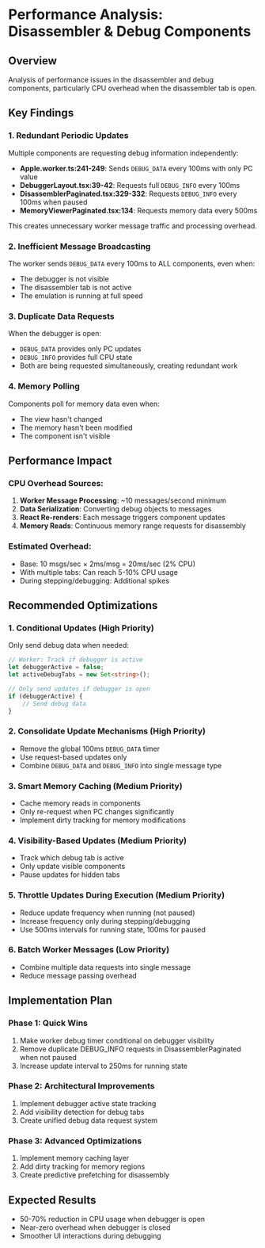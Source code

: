 # Performance Analysis: Disassembler & Debug Components

## Overview
Analysis of performance issues in the disassembler and debug components, particularly CPU overhead when the disassembler tab is open.

## Key Findings

### 1. Redundant Periodic Updates
Multiple components are requesting debug information independently:

- **Apple.worker.ts:241-249**: Sends `DEBUG_DATA` every 100ms with only PC value
- **DebuggerLayout.tsx:39-42**: Requests full `DEBUG_INFO` every 100ms 
- **DisassemblerPaginated.tsx:329-332**: Requests `DEBUG_INFO` every 100ms when paused
- **MemoryViewerPaginated.tsx:134**: Requests memory data every 500ms

This creates unnecessary worker message traffic and processing overhead.

### 2. Inefficient Message Broadcasting
The worker sends `DEBUG_DATA` every 100ms to ALL components, even when:
- The debugger is not visible
- The disassembler tab is not active
- The emulation is running at full speed

### 3. Duplicate Data Requests
When the debugger is open:
- `DEBUG_DATA` provides only PC updates
- `DEBUG_INFO` provides full CPU state
- Both are being requested simultaneously, creating redundant work

### 4. Memory Polling
Components poll for memory data even when:
- The view hasn't changed
- The memory hasn't been modified
- The component isn't visible

## Performance Impact

### CPU Overhead Sources:
1. **Worker Message Processing**: ~10 messages/second minimum
2. **Data Serialization**: Converting debug objects to messages
3. **React Re-renders**: Each message triggers component updates
4. **Memory Reads**: Continuous memory range requests for disassembly

### Estimated Overhead:
- Base: 10 msgs/sec × 2ms/msg = 20ms/sec (2% CPU)
- With multiple tabs: Can reach 5-10% CPU usage
- During stepping/debugging: Additional spikes

## Recommended Optimizations

### 1. Conditional Updates (High Priority)
Only send debug data when needed:
```typescript
// Worker: Track if debugger is active
let debuggerActive = false;
let activeDebugTabs = new Set<string>();

// Only send updates if debugger is open
if (debuggerActive) {
    // Send debug data
}
```

### 2. Consolidate Update Mechanisms (High Priority)
- Remove the global 100ms `DEBUG_DATA` timer
- Use request-based updates only
- Combine `DEBUG_DATA` and `DEBUG_INFO` into single message type

### 3. Smart Memory Caching (Medium Priority)
- Cache memory reads in components
- Only re-request when PC changes significantly
- Implement dirty tracking for memory modifications

### 4. Visibility-Based Updates (Medium Priority)
- Track which debug tab is active
- Only update visible components
- Pause updates for hidden tabs

### 5. Throttle Updates During Execution (Medium Priority)
- Reduce update frequency when running (not paused)
- Increase frequency only during stepping/debugging
- Use 500ms intervals for running state, 100ms for paused

### 6. Batch Worker Messages (Low Priority)
- Combine multiple data requests into single message
- Reduce message passing overhead

## Implementation Plan

### Phase 1: Quick Wins
1. Make worker debug timer conditional on debugger visibility
2. Remove duplicate DEBUG_INFO requests in DisassemblerPaginated when not paused
3. Increase update interval to 250ms for running state

### Phase 2: Architectural Improvements
1. Implement debugger active state tracking
2. Add visibility detection for debug tabs
3. Create unified debug data request system

### Phase 3: Advanced Optimizations
1. Implement memory caching layer
2. Add dirty tracking for memory regions
3. Create predictive prefetching for disassembly

## Expected Results
- 50-70% reduction in CPU usage when debugger is open
- Near-zero overhead when debugger is closed
- Smoother UI interactions during debugging